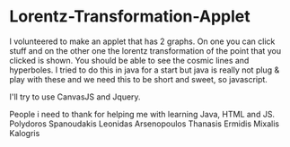 # Lorentz-Transformation-Applet
I volunteered to make an applet that has 2 graphs. On one you can click stuff and on the other one the lorentz transformation of the point that you clicked is shown. You should be able to see the cosmic lines and hyperboles. I tried to do this in java for a start but java is really not plug & play with these and we need this to be short and sweet, so javascript.

I'll try to use CanvasJS and Jquery.

People i need to thank for helping me with learning Java, HTML and JS.
Polydoros Spanoudakis
Leonidas Arsenopoulos
Thanasis Ermidis
Mixalis Kalogris
